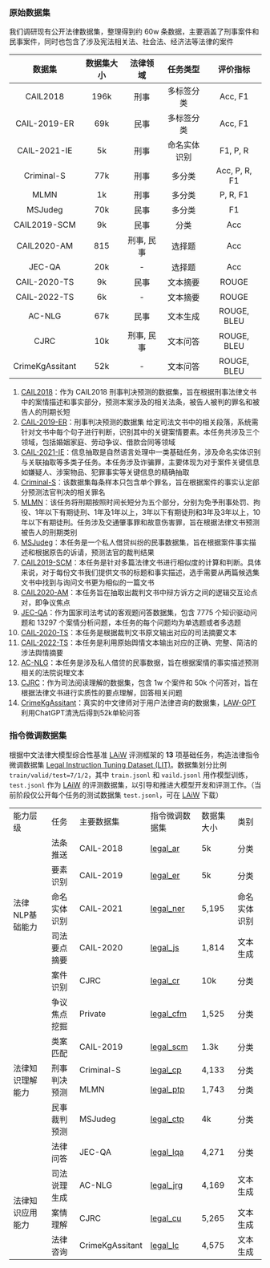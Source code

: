 ### 原始数据集

我们调研现有公开法律数据集，整理得到约 60w 条数据，主要涵盖了刑事案件和民事案件，同时也包含了涉及宪法相关法、社会法、经济法等法律的案件

|        数据集         | 数据集大小 | 法律领域 |  任务类型   |      评价指标      |
|:---------------------------:|:-----:|:----:|:-------:|:--------------:|
|       CAIL2018        |   196k   |   刑事  |  多标签分类  |     Acc, F1      |
|     CAIL-2019-ER      |      69k  |  民事  |  多标签分类  |   Acc, F1    |
|     CAIL-2021-IE      |     5k |   刑事  | 命名实体识别  |    F1, P, R    |
| Criminal-S            |   77k   |  刑事  |   多分类   | Acc, P, R, F1  |
| MLMN                  |   1k  |   刑事  |   多分类   |    P, R, F1    |
| MSJudeg               |   70k |   民事  |   多分类   | F1  |
|        CAIL2019-SCM   |    9k  |   民事  |   分类   |      Acc       |
| CAIL2020-AM           |  815  |   刑事, 民事 |   选择题   |      Acc       |
|           JEC-QA      |  20k |  -  |   选择题   |      Acc       |
| CAIL-2020-TS          |   9k  |   民事   |  文本摘要   |     ROUGE      |
| CAIL-2022-TS          |   6k  |   -   |  文本摘要   |     ROUGE      |
|          AC-NLG       |   67k  |  民事  |  文本生成   |     ROUGE, BLEU      |
|            CJRC       |   10k  |   刑事, 民事  |   文本问答   |       ROUGE, BLEU       |
|  CrimeKgAssitant      |   52k |  - | 文本问答 | ROUGE, BLEU |

1. [CAIL2018](https://github.com/thunlp/CAIL)：作为 CAIL2018 刑事判决预测的数据集，旨在根据刑事法律文书中的案情描述和事实部分，预测本案涉及的相关法条，被告人被判的罪名和被告人的刑期长短
2. [CAIL-2019-ER](https://github.com/china-ai-law-challenge/CAIL2019)：刑事判决预测的数据集 给定司法文书中的相关段落，系统需针对文书中每个句子进行判断，识别其中的关键案情要素。本任务共涉及三个领域，包括婚姻家庭、劳动争议、借款合同等领域
3. [CAIL-2021-IE](https://github.com/isLouisHsu/CAIL2021-information-extraction/tree/master)：信息抽取是自然语言处理中一类基础任务，涉及命名实体识别与关联抽取等多类子任务。本任务涉及诈骗罪，主要体现为对于案件关键信息如嫌疑人、涉案物品、犯罪事实等关键信息的精确抽取
4. [Criminal-S](https://github.com/thunlp/attribute_charge)：该数据集每条样本只包含单个罪名，旨在根据案件的事实认定部分预测法官判决的相关罪名
5. [MLMN](https://github.com/gjdnju/MLMN)：该任务将刑期按照时间长短分为五个部分，分别为免予刑事处罚、拘役、1年以下有期徒刑、1年及1年以上，3年以下有期徒刑和3年及3年以上，10年以下有期徒刑。任务涉及交通肇事罪和故意伤害罪，旨在根据法律文书预测被告人的刑期类别
6. [MSJudeg](https://github.com/mly-nlp/LJP-MSJudge)：本任务是一个私人借贷纠纷的民事数据集，旨在根据案件事实描述和根据原告的诉请，预测法官的裁判结果
7. [CAIL2019-SCM](https://github.com/china-ai-law-challenge/CAIL2019/tree/master/scm)：本任务是针对多篇法律文书进行相似度的计算和判断。具体来说，对于每份文书我们提供文书的标题和事实描述，选手需要从两篇候选集文书中找到与询问文书更为相似的一篇文书
8. [CAIL2020-AM](https://github.com/china-ai-law-challenge/CAIL2020/tree/master/lbwj)：本任务旨在抽取出裁判文书中辩方诉方之间的逻辑交互论点对，即争议焦点
9. [JEC-QA](https://jecqa.thunlp.org/)：作为国家司法考试的客观题问答数据集，包含 7775 个知识驱动问题和 13297 个案情分析问题，本任务的每个问题均为单选题或者多选题
10. [CAIL-2020-TS](http://cail.cipsc.org.cn/task_summit.html?raceID=1&cail_tag=2020)：本任务是根据裁判文书原文输出对应的司法摘要文本
11. [CAIL-2022-TS](https://github.com/china-ai-law-challenge/CAIL2022/tree/main/sfzy)：本任务是利用原始舆情文本输出对应的正确、完整、简洁的涉法舆情摘要
12. [AC-NLG](https://github.com/wuyiquan/AC-NLG)：本任务是涉及私人借贷的民事数据，旨在根据案情的事实描述预测相关的法院说理文本
13. [CJRC](https://github.com/china-ai-law-challenge/CAIL2019/tree/master)：作为司法阅读理解的数据集，包含 1w 个案件和 50k 个问答对，旨在根据法律文书进行实质性的要点理解，回答相关问题
14. [CrimeKgAssitant](https://github.com/liuhuanyong/CrimeKgAssitant)：真实的中文律师对于用户法律咨询的数据集，[LAW-GPT](https://github.com/LiuHC0428/LAW-GPT) 利用ChatGPT清洗后得到52k单轮问答

### 指令微调数据集

根据中文法律大模型综合性基准 [LAiW](https://github.com/Dai-shen/LAiW) 评测框架的 <strong>13</strong> 项基础任务，构造法律指令微调数据集 [Legal Instruction Tuning Dataset (LIT)](https://huggingface.co/datasets/daishen/LIT)。数据集划分比例 `train/valid/test=7/1/2`，其中 `train.jsonl` 和 `vaild.jsonl` 用作模型训练，`test.jsonl` 作为 [LAiW](https://github.com/Dai-shen/LAiW) 的评测数据集，以引导和推进大模型开发和评测工作。（当前阶段仅公开每个任务的测试数据集 `test.jsonl`，可在 [LAiW](https://github.com/Dai-shen/LAiW) 下载）
<table>

  <tr>
    <td>能力层级</td>
    <td>任务</td>
    <td>主要数据集</td>
    <td>指令微调数据集</td>
    <td>数据集大小</td>
    <td>类别</td>
  </tr>

  <tr>
    <td rowspan="5">法律NLP基础能力</td>
    <td>法条推送</td>
    <td>CAIL-2018</td>
    <td><a href="https://huggingface.co/datasets/daishen/LIT/tree/main/legal_ar">legal_ar</a></td>
    <td>5k</td>
    <td>分类</td>
  </tr>
  <tr>
    <td>要素识别</td>
    <td>CAIL-2019</td>
    <td><a href="https://huggingface.co/datasets/daishen/LIT/tree/main/legal_er">legal_er</a></td>
    <td>5k</td>
    <td>分类</td>
  </tr>
  <tr>
    <td>命名实体识别</td>
    <td>CAIL-2021</td>
    <td><a href="https://huggingface.co/datasets/daishen/LIT/tree/main/legal_ner">legal_ner</a></td>
    <td>5,195</td>
    <td>命名实体识别</td>
  </tr>
  <tr>
    <td>司法要点摘要</td>
    <td>CAIL-2020</td>
    <td><a href="https://huggingface.co/datasets/daishen/LIT/tree/main/legal_js">legal_js</a></td>
    <td>1,814</td>
    <td>文本生成</td>
  </tr>
  <tr>
    <td>案件识别</td>
    <td>CJRC</td>
    <td><a href="https://huggingface.co/datasets/daishen/LIT/tree/main/legal_cr">legal_cr</a></td>
    <td>10k</td>
    <td>分类</td>
  </tr>
  <tr>
    <td rowspan="6">法律知识理解能力</td>
    <td>争议焦点挖掘</td>
    <td>Private</td>
    <td><a href="https://huggingface.co/datasets/daishen/LIT/tree/main/legal_cfm">legal_cfm</a></td>
    <td>1,525</td>
    <td>分类</td>
  </tr>
  <tr>
    <td>类案匹配</td>
    <td>CAIL-2019</td>
    <td><a href="https://huggingface.co/datasets/daishen/LIT/tree/main/legal_scm">legal_scm</a></td>
    <td>1.3k</td>
    <td>分类</td>
  </tr>
  <tr>
    <td rowspan="2">刑事判决预测</td>
    <td>Criminal-S</td>
    <td><a href="https://huggingface.co/datasets/daishen/LIT/tree/main/legal_cp">legal_cp</a></td>
    <td>4,133</td>
    <td>分类</td>
  </tr>
  <tr>
    <td>MLMN</td>
    <td><a href="https://huggingface.co/datasets/daishen/LIT/tree/main/legal_ptp">legal_ptp</a></td>
    <td>1,743</td>
    <td>分类</td>
  </tr>
  <tr>
    <td>民事裁判预测</td>
    <td>MSJudeg</td>
    <td><a href="https://huggingface.co/datasets/daishen/LIT/tree/main/legal_ctp">legal_ctp</a></td>
    <td>4k</td>
    <td>分类</td>
  </tr>
  <tr>
    <td>法律问答</td>
    <td>JEC-QA</td>
    <td><a href="https://huggingface.co/datasets/daishen/LIT/tree/main/legal_lqa">legal_lqa</a></td>
    <td>4,271</td>
    <td>分类</td>
  </tr>

  <tr>
    <td rowspan="3">法律知识应用能力</td>
    <td>司法说理生成</td>
    <td>AC-NLG</td>
    <td><a href="https://huggingface.co/datasets/daishen/LIT/tree/main/legal_jrg">legal_jrg</a></td>
    <td>4,169</td>
    <td>文本生成</td>
  </tr>
  <tr>
    <td>案情理解</td>
    <td>CJRC</td>
    <td><a href="https://huggingface.co/datasets/daishen/LIT/tree/main/legal_cu">legal_cu</a></td>
    <td>5,265</td>
    <td>文本生成</td>
  </tr>
  <tr>
    <td>法律咨询</td>
    <td>CrimeKgAssitant</td>
    <td><a href="https://huggingface.co/datasets/daishen/LIT/tree/main/legal_lc">legal_lc</a></td>
    <td>4,575</td>
    <td>文本生成</td>
  </tr>

</table>
